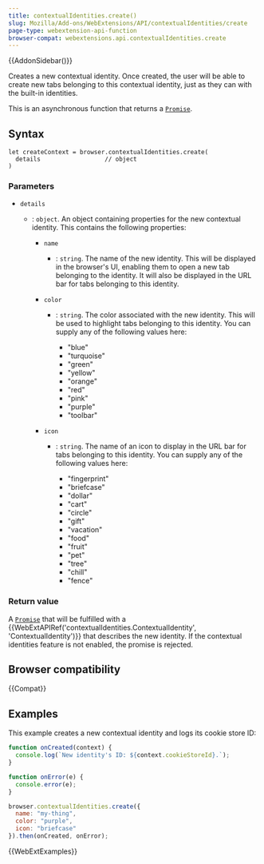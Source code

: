 ```yaml
---
title: contextualIdentities.create()
slug: Mozilla/Add-ons/WebExtensions/API/contextualIdentities/create
page-type: webextension-api-function
browser-compat: webextensions.api.contextualIdentities.create
---
```


{{AddonSidebar()}}

Creates a new contextual identity. Once created, the user will be able to create new tabs belonging to this contextual identity, just as they can with the built-in identities.

This is an asynchronous function that returns a [`Promise`](/en-US/docs/Web/JavaScript/Reference/Global_Objects/Promise).

## Syntax

```js-nolint
let createContext = browser.contextualIdentities.create(
  details                  // object
)
```

### Parameters

- `details`

  - : `object`. An object containing properties for the new contextual identity. This contains the following properties:

    - `name`
      - : `string`. The name of the new identity. This will be displayed in the browser's UI, enabling them to open a new tab belonging to the identity. It will also be displayed in the URL bar for tabs belonging to this identity.
    - `color`

      - : `string`. The color associated with the new identity. This will be used to highlight tabs belonging to this identity. You can supply any of the following values here:

        - "blue"
        - "turquoise"
        - "green"
        - "yellow"
        - "orange"
        - "red"
        - "pink"
        - "purple"
        - "toolbar"

    - `icon`

      - : `string`. The name of an icon to display in the URL bar for tabs belonging to this identity. You can supply any of the following values here:

        - "fingerprint"
        - "briefcase"
        - "dollar"
        - "cart"
        - "circle"
        - "gift"
        - "vacation"
        - "food"
        - "fruit"
        - "pet"
        - "tree"
        - "chill"
        - "fence"

### Return value

A [`Promise`](/en-US/docs/Web/JavaScript/Reference/Global_Objects/Promise) that will be fulfilled with a {{WebExtAPIRef('contextualIdentities.ContextualIdentity', 'ContextualIdentity')}} that describes the new identity. If the contextual identities feature is not enabled, the promise is rejected.

## Browser compatibility

{{Compat}}

## Examples

This example creates a new contextual identity and logs its cookie store ID:

```js
function onCreated(context) {
  console.log(`New identity's ID: ${context.cookieStoreId}.`);
}

function onError(e) {
  console.error(e);
}

browser.contextualIdentities.create({
  name: "my-thing",
  color: "purple",
  icon: "briefcase"
}).then(onCreated, onError);
```

{{WebExtExamples}}
